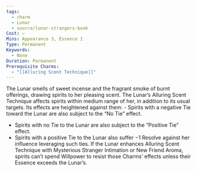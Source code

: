 ```yaml
---
tags:
  - charm
  - Lunar
  - source/lunar-strangers-book
Cost: —
Mins: Appearance 3, Essence 1
Type: Permanent
Keywords:
  - None
Duration: Permanent
Prerequisite Charms:
  - "[[Alluring Scent Technique]]"
---
```

The Lunar smells of sweet incense and the fragrant smoke of burnt offerings, drawing spirits to her pleasing scent.
The Lunar’s Alluring Scent Technique affects spirits within medium range of her, in addition to its usual targets. Its effects are heightened against them:  - Spirits with a negative Tie toward the Lunar are also subject to the “No Tie” effect.
 - Spirits with no Tie to the Lunar are also subject to the “Positive Tie” effect.
 - Spirits with a positive Tie to the Lunar also suffer −1 Resolve against her influence leveraging such ties.
If the Lunar enhances Alluring Scent Technique with Mysterious Stranger Intimation or New Friend Aroma, spirits can’t spend Willpower to resist those Charms’ effects unless their Essence exceeds the Lunar’s.